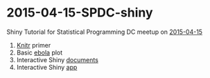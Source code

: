 # 2015-04-15-SPDC-shiny
Shiny Tutorial for Statistical Programming DC meetup on [2015-04-15](http://www.meetup.com/stats-prog-dc/events/221534560/)

1. [Knitr](http://yihui.name/knitr/) primer
2. Basic [ebola](https://github.com/chendaniely/ebola/tree/dev-dan-shiny/data_products/shinyCountryTimeseries) plot
3. Interactive Shiny [documents](http://rmarkdown.rstudio.com/authoring_shiny.html)
4. Interactive Shiny [app](http://shiny.rstudio.com/)
